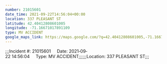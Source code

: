 ```yaml
---
number: 21015601
date_time: 2021-09-22T14:56:04+00:00
location: 337 PLEASANT ST
latitude: 42.40412808601005
longitude: -71.16671017891109
type: MV ACCIDENT
google_maps_link: https://maps.google.com/?q=42.40412808601005,-71.16671017891109
---
```


;;;Incident #: 21015601     Date: 2021‐09‐22 14:56:04     Type: MV ACCIDENT;;;;;;Location: 337 PLEASANT ST;;;
